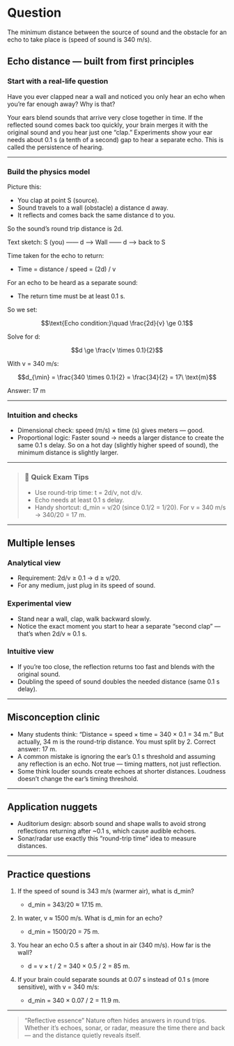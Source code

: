 # Question
The minimum distance between the source of sound and the obstacle for an echo to take place is (speed of sound is $340$ m/s).

## Echo distance — built from first principles

### Start with a real-life question
Have you ever clapped near a wall and noticed you only hear an echo when you’re far enough away? Why is that?

Your ears blend sounds that arrive very close together in time. If the reflected sound comes back too quickly, your brain merges it with the original sound and you hear just one “clap.” Experiments show your ear needs about 0.1 s (a tenth of a second) gap to hear a separate echo. This is called the persistence of hearing.

---

### Build the physics model
Picture this:
- You clap at point S (source).
- Sound travels to a wall (obstacle) a distance d away.
- It reflects and comes back the same distance d to you.

So the sound’s round trip distance is 2d.

Text sketch:
S (you) —— d ——> Wall —— d ——> back to S

Time taken for the echo to return:
- Time = distance / speed = (2d) / v

For an echo to be heard as a separate sound:
- The return time must be at least 0.1 s.

So we set:
```math
\text{Echo condition:}\quad \frac{2d}{v} \ge 0.1
```

Solve for d:
```math
d \ge \frac{v \times 0.1}{2}
```

With v = 340 m/s:
```math
d_{\min} = \frac{340 \times 0.1}{2} = \frac{34}{2} = 17\ \text{m}
```

Answer: 17 m

---

### Intuition and checks
- Dimensional check: speed (m/s) × time (s) gives meters — good.
- Proportional logic: Faster sound → needs a larger distance to create the same 0.1 s delay. So on a hot day (slightly higher speed of sound), the minimum distance is slightly larger.

---

> ### 🧠 Quick Exam Tips
> - Use round-trip time: t = 2d/v, not d/v.
> - Echo needs at least 0.1 s delay.
> - Handy shortcut: d_min = v/20 (since 0.1/2 = 1/20). For v = 340 m/s → 340/20 = 17 m.

---

## Multiple lenses

### Analytical view
- Requirement: 2d/v ≥ 0.1 → d ≥ v/20.
- For any medium, just plug in its speed of sound.

### Experimental view
- Stand near a wall, clap, walk backward slowly.
- Notice the exact moment you start to hear a separate “second clap” — that’s when 2d/v ≈ 0.1 s.

### Intuitive view
- If you’re too close, the reflection returns too fast and blends with the original sound.
- Doubling the speed of sound doubles the needed distance (same 0.1 s delay).

---

## Misconception clinic
- Many students think: “Distance = speed × time = 340 × 0.1 = 34 m.” But actually, 34 m is the round-trip distance. You must split by 2. Correct answer: 17 m.
- A common mistake is ignoring the ear’s 0.1 s threshold and assuming any reflection is an echo. Not true — timing matters, not just reflection.
- Some think louder sounds create echoes at shorter distances. Loudness doesn’t change the ear’s timing threshold.

---

## Application nuggets
- Auditorium design: absorb sound and shape walls to avoid strong reflections returning after ~0.1 s, which cause audible echoes.
- Sonar/radar use exactly this “round-trip time” idea to measure distances.

---

## Practice questions
1) If the speed of sound is 343 m/s (warmer air), what is d_min?
   - d_min = 343/20 ≈ 17.15 m.

2) In water, v ≈ 1500 m/s. What is d_min for an echo?
   - d_min = 1500/20 = 75 m.

3) You hear an echo 0.5 s after a shout in air (340 m/s). How far is the wall?
   - d = v × t / 2 = 340 × 0.5 / 2 = 85 m.

4) If your brain could separate sounds at 0.07 s instead of 0.1 s (more sensitive), with v = 340 m/s:
   - d_min = 340 × 0.07 / 2 = 11.9 m.

---

> “Reflective essence”
> Nature often hides answers in round trips. Whether it’s echoes, sonar, or radar, measure the time there and back — and the distance quietly reveals itself.